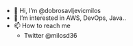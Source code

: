 - 👋 Hi, I’m @dobrosavljevicmilos
- 👀 I’m interested in AWS, DevOps, Java..
- 📫 How to reach me 
  - Twitter @milosd36

<!---
dobrosavljevicmilos/dobrosavljevicmilos is a ✨ special ✨ repository because its `README.md` (this file) appears on your GitHub profile.
You can click the Preview link to take a look at your changes.
--->
